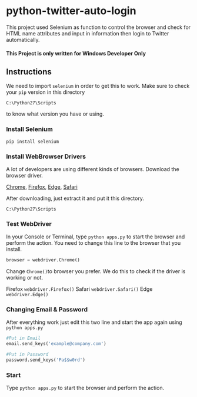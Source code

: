 # python-twitter-auto-login
This project used Selenium as function to control the browser and check for HTML name attributes and input in information then login to Twitter automatically.

#### This Project is only written for Windows Developer Only

## Instructions
We need to import `selenium` in order to get this to work.
Make sure to check your `pip` version in this directory 
```
C:\Python27\Scripts
```
to know what version you have or using.

### Install Selenium
```
pip install selenium
```

### Install WebBrowser Drivers
A lot of developers are using different kinds of browsers. Download the browser driver.

[Chrome](https://sites.google.com/a/chromium.org/chromedriver/downloads), [Firefox](https://github.com/mozilla/geckodriver/releases), [Edge](https://developer.microsoft.com/en-us/microsoft-edge/tools/webdriver/), [Safari](https://webkit.org/blog/6900/webdriver-support-in-safari-10/)

After downloading, just extract it and put it this directory.
```
C:\Python27\Scripts
```

### Test WebDriver
In your Console or Terminal, type `python apps.py` to start the browser and perform the action.
You need to change this line to the browser that you install.
```python
browser = webdriver.Chrome()
```
Change `Chrome()`to browser you prefer.
We do this to check if the driver is working or not.

Firefox `webdriver.Firefox()`
Safari `webdriver.Safari()`
Edge `webdriver.Edge()`

### Changing Email & Password
After everything work just edit this two line and start the app again using `python apps.py`
```python
#Put in Email
email.send_keys('example@company.com')

#Put in Password
password.send_keys('Pa$$w0rd')
```

### Start
Type `python apps.py` to start the browser and perform the action.
